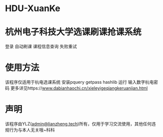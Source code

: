 # HDU-XuanKe
杭州电子科技大学选课刷课抢课系统
====
登录
自动刷课
课程信息查询
失败重试

使用方法
====
该程序仅适用于杭电选课系统
安装pquery getpass hashlib
运行 
输入数字杭电密码
更多详见https://www.dabianhaochi.cn/xieleyigeqiangkeruanjian.html

声明
====
该程序由YLZ(admin@lianzheng.tech)所有，仅用于学习交流使用，其他任何违规行为与本人无关哦~科科